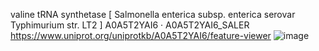 valine tRNA synthetase [ Salmonella enterica subsp. enterica serovar Typhimurium str. LT2 ]
A0A5T2YAI6 · A0A5T2YAI6_SALER
https://www.uniprot.org/uniprotkb/A0A5T2YAI6/feature-viewer
![image](https://github.com/xingyc520bio/bioinformatics/assets/49332831/c46ba545-c75c-4cb1-96a3-f7f330d542c2)
